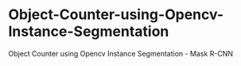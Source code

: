 # Object-Counter-using-Opencv-Instance-Segmentation
Object Counter using Opencv Instance Segmentation - Mask R-CNN
